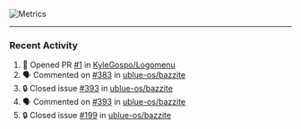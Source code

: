 ![Metrics](https://metrics.lecoq.io/KyleGospo?template=classic&base=header%2C%20activity%2C%20community%2C%20repositories%2C%20metadata&base.indepth=false&base.hireable=false&base.skip=false&config.timezone=America%2FLos_Angeles)

---
### Recent Activity
<!--START_SECTION:activity-->
1. 💪 Opened PR [#1](https://github.com/KyleGospo/Logomenu/pull/1) in [KyleGospo/Logomenu](https://github.com/KyleGospo/Logomenu)
2. 🗣 Commented on [#383](https://github.com/ublue-os/bazzite/issues/383#issuecomment-1766810476) in [ublue-os/bazzite](https://github.com/ublue-os/bazzite)
3. 🔒 Closed issue [#393](https://github.com/ublue-os/bazzite/issues/393) in [ublue-os/bazzite](https://github.com/ublue-os/bazzite)
4. 🗣 Commented on [#393](https://github.com/ublue-os/bazzite/issues/393#issuecomment-1766809639) in [ublue-os/bazzite](https://github.com/ublue-os/bazzite)
5. 🔒 Closed issue [#199](https://github.com/ublue-os/bazzite/issues/199) in [ublue-os/bazzite](https://github.com/ublue-os/bazzite)
<!--END_SECTION:activity-->
